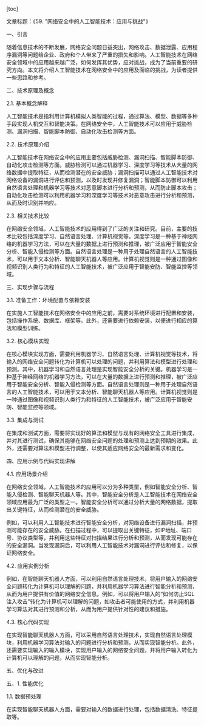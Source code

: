 
[toc]                    
                
                
文章标题：《59. "网络安全中的人工智能技术：应用与挑战"》

一、引言

随着信息技术的不断发展，网络安全问题日益突出，网络攻击、数据泄露、应用程序漏洞等问题给企业、政府和个人带来了严重的损失和影响。人工智能技术在网络安全领域中的应用越来越广泛，如何发挥其优势，应对挑战，成为了当前重要的研究方向。本文将介绍人工智能技术在网络安全中的应用及面临的挑战，为读者提供一些思路和参考。

二、技术原理及概念

2.1. 基本概念解释

人工智能技术是指利用计算机模拟人类智能的过程，通过算法、模型、数据等多种手段实现人机交互和智能决策。在网络安全中，人工智能技术可以应用于威胁检测、漏洞扫描、智能脚本防御、自动化攻击检测等方面。

2.2. 技术原理介绍

人工智能技术在网络安全中的应用主要包括威胁检测、漏洞扫描、智能脚本防御、自动化攻击检测等方面。威胁检测可以通过机器学习、深度学习等技术从大量的网络数据中提取特征，从而检测潜在的安全威胁；漏洞扫描可以通过人工智能技术对网络设备的漏洞进行评估和预测，以及时发现并修复漏洞；智能脚本防御可以利用自然语言处理和机器学习等技术对恶意脚本进行分析和预测，从而防止脚本攻击；自动化攻击检测可以利用机器学习和深度学习等技术对恶意攻击进行分析和预测，从而及时识别并响应。

2.3. 相关技术比较

在网络安全领域，人工智能技术的应用得到了广泛的关注和研究。目前，主要的技术比较包括深度学习、自然语言处理、计算机视觉等。深度学习是一种基于神经网络的机器学习方法，可以在大量的数据上进行预测和推理，被广泛应用于智能安全分析、智能入侵检测等方面。自然语言处理是一种用于处理自然语言的人工智能技术，可以用于文本分析、智能聊天机器人等应用。计算机视觉则是一种通过图像和视频识别人类行为和特征的人工智能技术，被广泛应用于智能安防、智能监控等领域。

三、实现步骤与流程

3.1. 准备工作：环境配置与依赖安装

在实施人工智能技术在网络安全中的应用之前，需要对系统环境进行配置和安装，包括操作系统、数据库、框架等。此外，还需要进行依赖安装，以便进行相应的算法和模型训练。

3.2. 核心模块实现

在核心模块实现方面，需要利用机器学习、自然语言处理、计算机视觉等技术，将输入的网络安全问题转化为计算机可以处理的问题，并利用算法和模型进行处理和预测。其中，机器学习和自然语言处理是实现智能安全分析的关键。机器学习是一种基于神经网络的机器学习方法，可以在大量的数据上进行预测和推理，被广泛应用于智能安全分析、智能入侵检测等方面。自然语言处理则是一种用于处理自然语言的人工智能技术，可以用于文本分析、智能聊天机器人等应用。计算机视觉则是一种通过图像和视频识别人类行为和特征的人工智能技术，被广泛应用于智能安防、智能监控等领域。

3.3. 集成与测试

在集成和测试方面，需要将实现好的算法和模型与现有的网络安全工具进行集成，并对其进行测试，确保其能够在网络安全问题的处理和预测上达到预期的效果。此外，还需要对算法和模型进行调整，以使其适应网络安全的最新需求和变化。

四、应用示例与代码实现讲解

4.1. 应用场景介绍

在网络安全领域，人工智能技术的应用可以分为多种类型，例如智能安全分析、智能入侵检测、智能聊天机器人等。其中，智能安全分析是人工智能技术在网络安全领域应用最为广泛的类型之一。智能安全分析可以通过分析大量的网络数据，提取出关键特征，从而检测潜在的安全威胁。

例如，可以利用人工智能技术进行智能安全分析，对网络设备进行漏洞扫描，并预测可能存在的安全威胁。在扫描过程中，可以提取出关键特征，如IP地址、端口号、协议类型等，并利用这些特征对扫描结果进行分析和预测，从而发现可能存在的安全漏洞。当发现漏洞后，可以利用人工智能技术对漏洞进行评估和修复，以保证网络安全。

4.2. 应用实例分析

例如，在智能聊天机器人方面，可以利用自然语言处理技术，将用户输入的网络安全问题转化为计算机可以理解的问题，并利用机器学习算法进行智能分析和预测，从而为用户提供有价值的网络安全信息。例如，可以将用户输入的“如何防止SQL注入攻击”转化为计算机可以理解的问题，如攻击者可能使用的方式，并利用机器学习算法对其进行预测和分析，从而为用户提供针对性的建议和措施。

4.3. 核心代码实现

在实现智能聊天机器人方面，可以采用自然语言处理技术，实现自然语言处理模块，利用机器学习算法对输入的问题进行分析和预测，从而实现智能分析。此外，还需要实现输入的输入模块，实现用户输入的网络安全问题，并将用户输入转化为计算机可以理解的问题，从而实现智能分析。

五、优化与改进

五、1. 性能优化

1.1. 数据预处理

在实现智能聊天机器人方面，需要对输入的数据进行处理，包括数据清洗、特征提取等。

